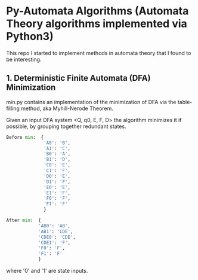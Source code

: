 # Py-Automata Algorithms (Automata Theory algorithms implemented via Python3)

This repo I started to implement methods in automata theory that I found to be interesting. 

## 1. Deterministic Finite Automata (DFA) Minimization 

min.py contains an implementation of the minimization of DFA via the table-filling method, aka Myhill-Nerode Theorem. 

Given an input DFA system <Q, q0, E, F, D> the algorithm minimizes it if possible, by 
grouping together redundant states.

```python
Before min:  {
              'A0': 'B', 
              'A1': 'C', 
              'B0': 'A', 
              'B1': 'D', 
              'C0': 'E', 
              'C1': 'F', 
              'D0': 'E', 
              'D1': 'F', 
              'E0': 'E', 
              'E1': 'F', 
              'F0': 'F', 
              'F1': 'F'
              }

After min:  {
            'AB0': 'AB', 
            'AB1': 'CDE', 
            'CDE0': 'CDE', 
            'CDE1': 'F',
            'F0': 'F', 
            'F1': 'F'
            }

```
where '0' and '1' are state inputs.